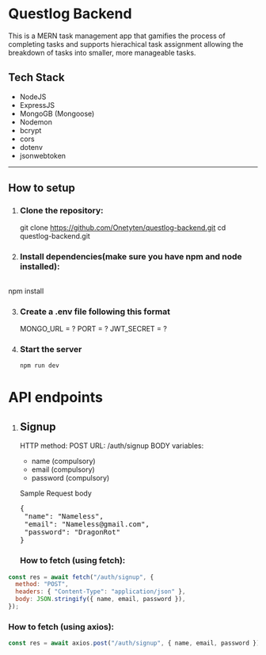 # Questlog Backend

This is a MERN task management app that gamifies the process of completing tasks and supports hierachical task assignment allowing the breakdown of tasks into smaller, more manageable tasks.

## Tech Stack

- NodeJS
- ExpressJS
- MongoGB (Mongoose)
- Nodemon
- bcrypt
- cors
- dotenv
- jsonwebtoken

---

## How to setup

1. ### Clone the repository:

   git clone https://github.com/Onetyten/questlog-backend.git
   cd questlog-backend.git

2. ### Install dependencies(make sure you have npm and node installed):

   <pre>
npm install
   </pre>

3. ### Create a .env file following this format

   MONGO_URL = ?
   PORT = ?
   JWT_SECRET = ?

4. ### Start the server
   ```bash
   npm run dev
   ```

# API endpoints

1. ## Signup

   HTTP method: POST
   URL: /auth/signup
   BODY variables:

   - name (compulsory)
   - email (compulsory)
   - password (compulsory)

   Sample Request body
    <pre>
   {
    "name": "Nameless",
    "email": "Nameless@gmail.com",
    "password": "DragonRot"
   }
   </pre>

   ### How to fetch (using fetch):

```javascript
const res = await fetch("/auth/signup", {
  method: "POST",
  headers: { "Content-Type": "application/json" },
  body: JSON.stringify({ name, email, password }),
});
```

### How to fetch (using axios):

```javascript
const res = await axios.post("/auth/signup", { name, email, password });
```
